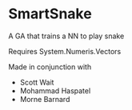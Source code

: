 # SmartSnake
A GA that trains a NN to play snake

Requires System.Numeris.Vectors 

Made in conjunction with
- Scott Wait
- Mohammad Haspatel
- Morne Barnard
